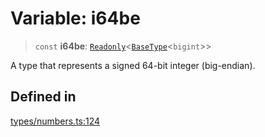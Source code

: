 # Variable: i64be

> `const` **i64be**: [`Readonly`](https://www.typescriptlang.org/docs/handbook/utility-types.html#readonlytype)\<[`BaseType`](../interfaces/BaseType.md)\<`bigint`\>\>

A type that represents a signed 64-bit integer (big-endian).

## Defined in

[types/numbers.ts:124](https://github.com/theevenstarspace/byteform/blob/22b39db8569d36f01963b07f07e31283430d4fde/src/types/numbers.ts#L124)

